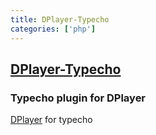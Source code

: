 ```yaml
---
title: DPlayer-Typecho
categories: ['php']
---
```

## [DPlayer-Typecho](https://github.com/MoePlayer/DPlayer-Typecho)

### Typecho plugin for DPlayer

[DPlayer](https://github.com/DIYgod/DPlayer) for typecho
